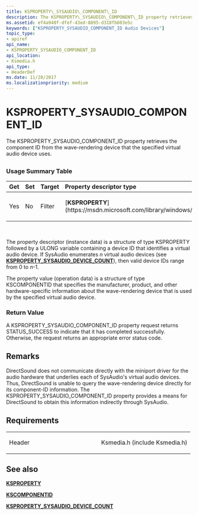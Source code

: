 ```yaml
---
title: KSPROPERTY\_SYSAUDIO\_COMPONENT\_ID
description: The KSPROPERTY\_SYSAUDIO\_COMPONENT\_ID property retrieves the component ID from the wave-rendering device that the specified virtual audio device uses.
ms.assetid: ef4a940f-dfef-43ed-8895-d318fb603e5c
keywords: ["KSPROPERTY_SYSAUDIO_COMPONENT_ID Audio Devices"]
topic_type:
- apiref
api_name:
- KSPROPERTY_SYSAUDIO_COMPONENT_ID
api_location:
- Ksmedia.h
api_type:
- HeaderDef
ms.date: 11/28/2017
ms.localizationpriority: medium
---
```


# KSPROPERTY\_SYSAUDIO\_COMPONENT\_ID


The KSPROPERTY\_SYSAUDIO\_COMPONENT\_ID property retrieves the component ID from the wave-rendering device that the specified virtual audio device uses.

## <span id="ddk_ksproperty_sysaudio_component_id_ks"></span><span id="DDK_KSPROPERTY_SYSAUDIO_COMPONENT_ID_KS"></span>


### <span id="Usage_Summary_Table"></span><span id="usage_summary_table"></span><span id="USAGE_SUMMARY_TABLE"></span>Usage Summary Table

<table>
<colgroup>
<col width="20%" />
<col width="20%" />
<col width="20%" />
<col width="20%" />
<col width="20%" />
</colgroup>
<thead>
<tr class="header">
<th align="left">Get</th>
<th align="left">Set</th>
<th align="left">Target</th>
<th align="left">Property descriptor type</th>
<th align="left">Property value type</th>
</tr>
</thead>
<tbody>
<tr class="odd">
<td align="left"><p>Yes</p></td>
<td align="left"><p>No</p></td>
<td align="left"><p>Filter</p></td>
<td align="left"><p>[<strong>KSPROPERTY</strong>](https://msdn.microsoft.com/library/windows/hardware/ff564262)+ULONG</p></td>
<td align="left"><p>[<strong>KSCOMPONENTID</strong>](https://msdn.microsoft.com/library/windows/hardware/ff561027)</p></td>
</tr>
</tbody>
</table>

 

The property descriptor (instance data) is a structure of type KSPROPERTY followed by a ULONG variable containing a device ID that identifies a virtual audio device. If SysAudio enumerates *n* virtual audio devices (see [**KSPROPERTY\_SYSAUDIO\_DEVICE\_COUNT**](ksproperty-sysaudio-device-count.md)), then valid device IDs range from 0 to *n*-1.

The property value (operation data) is a structure of type KSCOMPONENTID that specifies the manufacturer, product, and other hardware-specific information about the wave-rendering device that is used by the specified virtual audio device.

### <span id="Return_Value"></span><span id="return_value"></span><span id="RETURN_VALUE"></span>Return Value

A KSPROPERTY\_SYSAUDIO\_COMPONENT\_ID property request returns STATUS\_SUCCESS to indicate that it has completed successfully. Otherwise, the request returns an appropriate error status code.

Remarks
-------

DirectSound does not communicate directly with the miniport driver for the audio hardware that underlies each of SysAudio's virtual audio devices. Thus, DirectSound is unable to query the wave-rendering device directly for its component-ID information. The KSPROPERTY\_SYSAUDIO\_COMPONENT\_ID property provides a means for DirectSound to obtain this information indirectly through SysAudio.

Requirements
------------

<table>
<colgroup>
<col width="50%" />
<col width="50%" />
</colgroup>
<tbody>
<tr class="odd">
<td align="left"><p>Header</p></td>
<td align="left">Ksmedia.h (include Ksmedia.h)</td>
</tr>
</tbody>
</table>

## <span id="see_also"></span>See also


[**KSPROPERTY**](https://msdn.microsoft.com/library/windows/hardware/ff564262)

[**KSCOMPONENTID**](https://msdn.microsoft.com/library/windows/hardware/ff561027)

[**KSPROPERTY\_SYSAUDIO\_DEVICE\_COUNT**](ksproperty-sysaudio-device-count.md)

 

 






